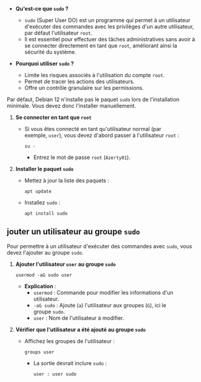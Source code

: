 

- **Qu'est-ce que `sudo` ?**
    
    - `sudo` (Super User DO) est un programme qui permet à un utilisateur d'exécuter des commandes avec les privilèges d'un autre utilisateur, par défaut l'utilisateur `root`.
    - Il est essentiel pour effectuer des tâches administratives sans avoir à se connecter directement en tant que `root`, améliorant ainsi la sécurité du système.
- **Pourquoi utiliser `sudo` ?**
    
    - Limite les risques associés à l'utilisation du compte `root`.
    - Permet de tracer les actions des utilisateurs.
    - Offre un contrôle granulaire sur les permissions.




Par défaut, Debian 12 n'installe pas le paquet `sudo` lors de l'installation minimale. Vous devez donc l'installer manuellement.

1. **Se connecter en tant que `root`**
    
    - Si vous êtes connecté en tant qu'utilisateur normal (par exemple, `user`), vous devez d'abord passer à l'utilisateur `root` :
        
        ```shell
        su -
        ```
        
        - Entrez le mot de passe `root` (`Azerty01`).
2. **Installer le paquet `sudo`**
    
    - Mettez à jour la liste des paquets :
        
        ```shell
        apt update
        ```
        
    - Installez `sudo` :
        
        ```shell
        apt install sudo
        ```


## **jouter un utilisateur au groupe `sudo`**


Pour permettre à un utilisateur d'exécuter des commandes avec `sudo`, vous devez l'ajouter au groupe `sudo`.

1. **Ajouter l'utilisateur `user` au groupe `sudo`**
    
    ```shell
    usermod -aG sudo user
    ```
    
    - **Explication** :
        - `usermod` : Commande pour modifier les informations d'un utilisateur.
        - `-aG sudo` : Ajoute (`a`) l'utilisateur aux groupes (`G`), ici le groupe `sudo`.
        - `user` : Nom de l'utilisateur à modifier.
2. **Vérifier que l'utilisateur a été ajouté au groupe `sudo`**
    
    - Affichez les groupes de l'utilisateur :
        
        ```shell
        groups user
        ```
        
        - La sortie devrait inclure `sudo` :
            
            ```shell
            user : user sudo
            ```


